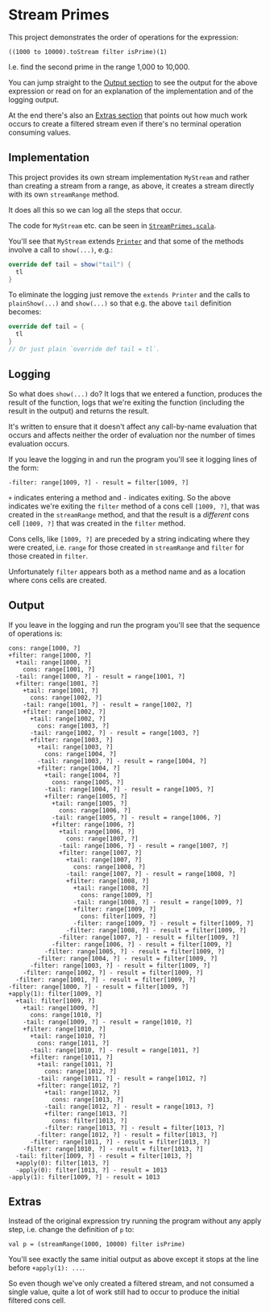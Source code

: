 Stream Primes
=============

This project demonstrates the order of operations for the expression:

    ((1000 to 10000).toStream filter isPrime)(1)

I.e. find the second prime in the range 1,000 to 10,000.

You can jump straight to the [Output section](#output) to see the output for the above expression or read on for an explanation of the implementation and of the logging output.

At the end there's also an [Extras section](#extras) that points out how much work occurs to create a filtered stream even if there's no terminal operation consuming values.

Implementation
--------------

This project provides its own stream implementation `MyStream` and rather than creating a stream from a range, as above, it creates a stream directly with its own `streamRange` method.

It does all this so we can log all the steps that occur.

The code for `MyStream` etc. can be seen in [`StreamPrimes.scala`](src/main/scala/week2/StreamPrimes.scala).

You'll see that `MyStream` extends [`Printer`](src/main/scala/week2/Printer.scala) and that some of the methods involve a call to `show(...)`, e.g.:

```scala
override def tail = show("tail") {
  tl
}
```

To eliminate the logging just remove the `extends Printer` and the calls to `plainShow(...)` and `show(...)` so that e.g. the above `tail` definition becomes:

```scala
override def tail = {
  tl
}
// Or just plain `override def tail = tl`.
```

Logging
-------

So what does `show(...)` do? It logs that we entered a function, produces the result of the function, logs that we're exiting the function (including the result in the output) and returns the result.

It's written to ensure that it doesn't affect any call-by-name evaluation that occurs and affects neither the order of evaluation nor the number of times evaluation occurs.

If you leave the logging in and run the program you'll see it logging lines of the form:

    -filter: range[1009, ?] - result = filter[1009, ?]

`+` indicates entering a method and `-` indicates exiting. So the above indicates we're exiting the `filter` method of a cons cell `[1009, ?]`, that was created in the `streamRange` method, and that the result is a _different_ cons cell `[1009, ?]` that was created in the `filter` method.

Cons cells, like `[1009, ?]` are preceded by a string indicating where they were created, i.e. `range` for those created in `streamRange` and `filter` for those created in `filter`.

Unfortunately `filter` appears both as a method name and as a location where cons cells are created.

Output
------

If you leave in the logging and run the program you'll see that the sequence of operations is:

```text
cons: range[1000, ?]
+filter: range[1000, ?]
  +tail: range[1000, ?]
    cons: range[1001, ?]
  -tail: range[1000, ?] - result = range[1001, ?]
  +filter: range[1001, ?]
    +tail: range[1001, ?]
      cons: range[1002, ?]
    -tail: range[1001, ?] - result = range[1002, ?]
    +filter: range[1002, ?]
      +tail: range[1002, ?]
        cons: range[1003, ?]
      -tail: range[1002, ?] - result = range[1003, ?]
      +filter: range[1003, ?]
        +tail: range[1003, ?]
          cons: range[1004, ?]
        -tail: range[1003, ?] - result = range[1004, ?]
        +filter: range[1004, ?]
          +tail: range[1004, ?]
            cons: range[1005, ?]
          -tail: range[1004, ?] - result = range[1005, ?]
          +filter: range[1005, ?]
            +tail: range[1005, ?]
              cons: range[1006, ?]
            -tail: range[1005, ?] - result = range[1006, ?]
            +filter: range[1006, ?]
              +tail: range[1006, ?]
                cons: range[1007, ?]
              -tail: range[1006, ?] - result = range[1007, ?]
              +filter: range[1007, ?]
                +tail: range[1007, ?]
                  cons: range[1008, ?]
                -tail: range[1007, ?] - result = range[1008, ?]
                +filter: range[1008, ?]
                  +tail: range[1008, ?]
                    cons: range[1009, ?]
                  -tail: range[1008, ?] - result = range[1009, ?]
                  +filter: range[1009, ?]
                    cons: filter[1009, ?]
                  -filter: range[1009, ?] - result = filter[1009, ?]
                -filter: range[1008, ?] - result = filter[1009, ?]
              -filter: range[1007, ?] - result = filter[1009, ?]
            -filter: range[1006, ?] - result = filter[1009, ?]
          -filter: range[1005, ?] - result = filter[1009, ?]
        -filter: range[1004, ?] - result = filter[1009, ?]
      -filter: range[1003, ?] - result = filter[1009, ?]
    -filter: range[1002, ?] - result = filter[1009, ?]
  -filter: range[1001, ?] - result = filter[1009, ?]
-filter: range[1000, ?] - result = filter[1009, ?]
+apply(1): filter[1009, ?]
  +tail: filter[1009, ?]
    +tail: range[1009, ?]
      cons: range[1010, ?]
    -tail: range[1009, ?] - result = range[1010, ?]
    +filter: range[1010, ?]
      +tail: range[1010, ?]
        cons: range[1011, ?]
      -tail: range[1010, ?] - result = range[1011, ?]
      +filter: range[1011, ?]
        +tail: range[1011, ?]
          cons: range[1012, ?]
        -tail: range[1011, ?] - result = range[1012, ?]
        +filter: range[1012, ?]
          +tail: range[1012, ?]
            cons: range[1013, ?]
          -tail: range[1012, ?] - result = range[1013, ?]
          +filter: range[1013, ?]
            cons: filter[1013, ?]
          -filter: range[1013, ?] - result = filter[1013, ?]
        -filter: range[1012, ?] - result = filter[1013, ?]
      -filter: range[1011, ?] - result = filter[1013, ?]
    -filter: range[1010, ?] - result = filter[1013, ?]
  -tail: filter[1009, ?] - result = filter[1013, ?]
  +apply(0): filter[1013, ?]
  -apply(0): filter[1013, ?] - result = 1013
-apply(1): filter[1009, ?] - result = 1013
```

Extras
------

Instead of the original expression try running the program without any apply step, i.e. change the definition of `p` to:

    val p = (streamRange(1000, 10000) filter isPrime)

You'll see exactly the same initial output as above except it stops at the line before `+apply(1): ...`.

So even though we've only created a filtered stream, and not consumed a single value, quite a lot of work still had to occur to produce the initial filtered cons cell.
